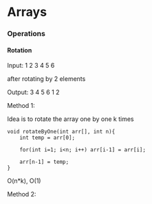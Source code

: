 # Arrays

### Operations

#### Rotation

Input: 1 2 3 4 5 6

after rotating by 2 elements

Output: 3 4 5 6 1 2

Method 1:

Idea is to rotate the array one by one k times

```
void rotateByOne(int arr[], int n){
	int temp = arr[0];
	
	for(int i=1; i<n; i++) arr[i-1] = arr[i];

	arr[n-1] = temp;
}
```

O(n*k), O(1)

Method 2:



